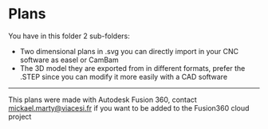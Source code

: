 
# Plans

You have in this folder 2 sub-folders:

 - Two dimensional plans in .svg you can directly import in your CNC software as easel or CamBam
 - The 3D model they are exported from in different formats, prefer the .STEP since you can modify it more easily with a CAD software

---
This plans were made with Autodesk Fusion 360, contact mickael.marty@viacesi.fr if you want to be added to the Fusion360 cloud project